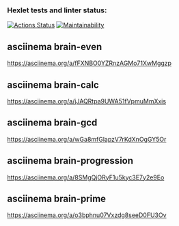 ### Hexlet tests and linter status:
[![Actions Status](https://github.com/Zaazu1/frontend-project-44/workflows/hexlet-check/badge.svg)](https://github.com/Zaazu1/frontend-project-44/actions)
[![Maintainability](https://api.codeclimate.com/v1/badges/b5b60d3e71581717c1b6/maintainability)](https://codeclimate.com/github/Zaazu1/frontend-project-44/maintainability)

##  asciinema brain-even
https://asciinema.org/a/fFXNBO0YZRnzAGMo71XwMggzp

##  asciinema brain-calc
https://asciinema.org/a/jJAQRtpa9UWA51fVpmuMmXxis

##  asciinema brain-gcd
https://asciinema.org/a/wGa8mfGlapzV7rKdXnOgGY5Or

## asciinema brain-progression
https://asciinema.org/a/8SMgQjORyF1u5kyc3E7y2e9Eo

## asciinema brain-prime
https://asciinema.org/a/o3bphnu07Vxzdg8seeD0FU3Ov